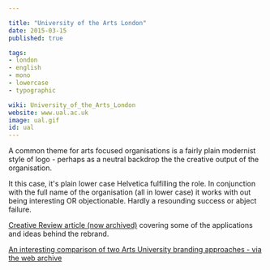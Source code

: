 ```yaml
---

title: "University of the Arts London"
date: 2015-03-15
published: true

tags:
- london
- english
- mono
- lowercase
- typographic

wiki: University_of_the_Arts_London
website: www.ual.ac.uk
image: ual.gif
id: ual
---
```


A common theme for arts focused organisations is a fairly plain modernist style of logo - perhaps as a neutral backdrop the the creative output of the organisation.

It this case, it's plain lower case Helvetica fulfilling the role. In conjunction with the full name of the organisation (all in lower case) it works with out being interesting OR objectionable. Hardly a resounding success or abject failure.

[Creative Review article (now archived)](http://www.creativereview.co.uk/cr-blog/2012/june/university-of-the-arts-london-identity/) covering some of the applications and ideas behind the rebrand.

[An interesting comparison of two Arts University branding approaches - via the web archive](https://web.archive.org/web/20160311134012/http://www.communicatemagazine.co.uk/archive/164-march-2013/4591-brandrebrand-a-head-to-head-of-two-arts-universities)
